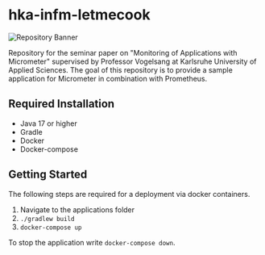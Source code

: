 # hka-infm-letmecook

![Repository Banner](https://i.imgflip.com/74bvex.png)

Repository for the seminar paper on "Monitoring of Applications with Micrometer" supervised by Professor Vogelsang at Karlsruhe University of Applied Sciences.
The goal of this repository is to provide a sample application for Micrometer in combination with Prometheus.

## Required Installation

- Java 17 or higher
- Gradle
- Docker
- Docker-compose

## Getting Started
The following steps are required for a deployment via docker containers.
1. Navigate to the applications folder
2. `./gradlew build`
3. `docker-compose up`

To stop the application write `docker-compose down`.
